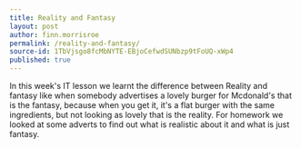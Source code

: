 ```yaml
---
title: Reality and Fantasy
layout: post
author: finn.morrisroe
permalink: /reality-and-fantasy/
source-id: 1TbVjsgo8fcMbNYTE-EBjoCefwdSUNbzp9tFoUQ-xWp4
published: true
---
```

In this week's IT lesson we learnt the difference between Reality and fantasy like when somebody advertises a lovely burger for Mcdonald's that is the fantasy, because when you get it, it's a flat burger with the same ingredients, but not looking as lovely that is the reality. For homework we looked at some adverts to find out what is realistic about it and what is just fantasy.  

